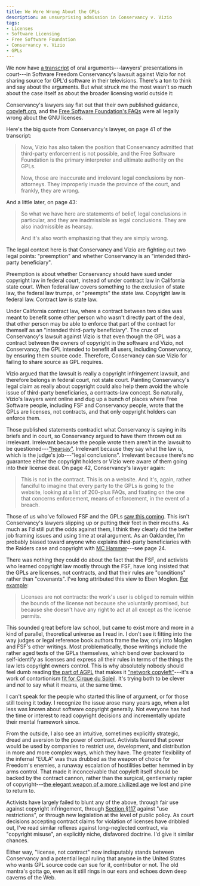 ```yaml
---
title: We Were Wrong About the GPLs
description: an unsurprising admission in Conservancy v. Vizio
tags:
- Licenses
- Software Licensing
- Free Software Foundation
- Conservancy v. Vizio
- GPLs
---
```


We now have [a transcript](https://downloads.kemitchell.com/2023-10-05-SFC-v-Vizio.pdf) of oral arguments---lawyers' presentations in court---in Software Freedom Conservancy's lawsuit against Vizio for not sharing source for GPL'd software in their televisions.  There's a ton to think and say about the arguments.  But what struck me the most wasn't so much about the case itself as about the broader licensing world outside it:

Conservancy's lawyers say flat out that their own published guidance, [copyleft.org](https://copyleft.org), and the [Free Software Foundation's FAQs](https://www.gnu.org/licenses/gpl-faq.html) were all legally wrong about the GNU licenses.

Here's the big quote from Conservancy's lawyer, on page 41 of the transcript:

> Now, Vizio has also taken the position that Conservancy admitted that third-party enforcement is not possible, and the Free Software Foundation is the primary interpreter and ultimate authority on the GPLs.
>
> Now, those are inaccurate and irrelevant legal conclusions by non-attorneys.  They improperly invade the province of the court, and frankly, they are wrong.

And a little later, on page 43:

> So what we have here are statements of belief, legal conclusions in particular, and they are inadmissible as legal conclusions.  They are also inadmissible as hearsay.
>
> And it's also worth emphasizing that they are simply wrong.

The legal context here is that Conservancy and Vizio are fighting out two legal points: "preemption" and whether Conservancy is an "intended third-party beneficiary".

Preemption is about whether Conservancy should have sued under copyright law in federal court, instead of under contract law in California state court.  When federal law covers something to the exclusion of state law, the federal law trumps, or "preempts" the state law.  Copyright law is federal law.  Contract law is state law.

Under California contract law, where a contract between two sides was meant to benefit some other person who wasn't directly part of the deal, that other person may be able to enforce that part of the contract for themself as an "intended third-party beneficiary".  The crux of Conservancy's lawsuit against Vizio is that even though the GPL was a contract between the owners of copyright in the software and Vizio, not Conservancy, the GPL intended to benefit all users, including Conservancy, by ensuring them source code.  Therefore, Conservancy can sue Vizio for failing to share source as GPL requires.

Vizio argued that the lawsuit is really a copyright infringement lawsuit, and therefore belongs in federal court, not state court.  Painting Conservancy's legal claim as really about copyright could also help them avoid the whole issue of third-party beneficiaries, a contracts-law concept.  So naturally, Vizio's lawyers went online and dug up a bunch of places where Free Software people, including FSF and Conservancy people, wrote that the GPLs are licenses, not contracts, and that only copyright holders can enforce them.

Those published statements contradict what Conservancy is saying in its briefs and in court, so Conservancy argued to have them thrown out as irrelevant.  Irrelevant because the people wrote them aren't in the lawsuit to be questioned---["hearsay"](https://en.wikipedia.org/wiki/Hearsay).  Irrelevant because they say what the law is, which is the judge's job---"legal conclusions".  Irrelevant because there's no guarantee either the copyright holders or Vizio were aware of them going into their license deal.  On page 42, Conservancy's lawyer again:

> This is not in the contract.  This is on a website.  And it's, again, rather fanciful to imagine that every party to the GPLs is going to the website, looking at a list of 200-plus FAQs, and fixating on the one that concerns enforcement, means of enforcement, in the event of a breach.

Those of us who've followed FSF and the GPLs [saw this coming](https://writing.kemitchell.com/2021/10/19/SFC-v-Vizio-Complaint).  This isn't Conservancy's lawyers slipping up or putting their feet in their mouths.  As much as I'd still put the odds against them, I think they clearly did the better job framing issues and using time at oral argument.  As an Oaklander, I'm probably biased toward anyone who explains third-party beneficiaries with the Raiders case and copyright with [MC Hammer](https://www.youtube.com/watch?v=otCpCn0l4Wo&pp=ygUQY2FuJ3QgdG91Y2ggdGhpcw%3D%3D)---see page 24.

There was nothing they could do about the fact that the FSF, and activists who learned copyright law mostly through the FSF, have long insisted that the GPLs are licenses, not contracts, and that their rules are "conditions" rather than "covenants".  I've long attributed this view to Eben Moglen.  [For example](https://moglen.law.columbia.edu/publications/lu-12.pdf):

> Licenses are not contracts: the work's user is obliged to remain within the bounds of the license not because she voluntarily promised, but because she doesn't have any right to act at all except as the license permits.

This sounded great before law school, but came to exist more and more in a kind of parallel, theoretical universe as I read in.  I don't see it fitting into the way judges or legal reference book authors frame the law, only into Moglen and FSF's other writings.  Most problematically, those writings include the rather aged texts of the GPLs themselves, which bend over backward to self-identify as licenses and express all their rules in terms of the things the law lets copyright owners control.  This is why absolutely nobody should feel dumb reading [the part of AGPL](https://www.gnu.org/licenses/agpl-3.0.html#section13) that makes it ["network copyleft"](https://blueoakcouncil.org/copyleft#network)---it's a work of contortionism [fit for Cirque du Soleil](https://www.youtube.com/watch?v=m7mz6VHLJSc).  It's trying both to be clever and _not_ to say what it means, at the same time.

I can't speak for the people who started this line of argument, or for those still toeing it today.  I recognize the issue arose many years ago, when a lot less was known about software copyright generally.  Not everyone has had the time or interest to read copyright decisions and incrementally update their mental framework since.

From the outside, I also see an intuitive, sometimes explicitly strategic, dread and aversion to the power of contract.  Activists feared that power would be used by companies to restrict use, development, and distribution in more and more complex ways, which they have.  The greater flexibility of the infernal "EULA" was thus drubbed as the weapon of choice for Freedom's enemies, a runaway escalation of hostilities better hemmed in by arms control.  That made it inconceivable that copyleft itself should be backed by the contract cannon, rather than the surgical, gentlemanly rapier of copyright---[the elegant weapon of a more civilized age](https://en.wikipedia.org/wiki/Lightsaber) we lost and pine to return to.

Activists have largely failed to blunt any of the above, through fair use against copyright infringement, through [Section §117](https://www.law.cornell.edu/uscode/text/17/117) against "use restrictions", or through new legislation at the level of public policy.  As court decisions accepting contract claims for violation of licenses have dribbled out, I've read similar reflexes against long-neglected contract, via "copyright misuse", an explicitly niche, disfavored doctrine.  I'd give it similar chances.

Either way, "license, not contract" now indisputably stands between Conservancy and a potential legal ruling that anyone in the United States who wants GPL source code can sue for it, contributor or not.  The old mantra's gotta go, even as it still rings in our ears and echoes down deep caverns of the Web.
